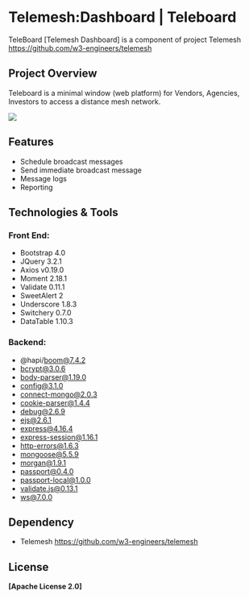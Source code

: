 # Telemesh:Dashboard | Teleboard

TeleBoard [Telemesh Dashboard] is a component of project Telemesh https://github.com/w3-engineers/telemesh

## Project Overview
Teleboard is a minimal window (web platform) for Vendors, Agencies, Investors to access a distance mesh network. 


<kbd><img src="http://gdurl.com/5ujQ" align="center"></kbd>

## Features
* Schedule broadcast messages
* Send immediate broadcast message
* Message logs
* Reporting

## Technologies & Tools
### Front End:
* Bootstrap 4.0
* JQuery 3.2.1
* Axios  v0.19.0
* Moment 2.18.1
* Validate 0.11.1
* SweetAlert 2
* Underscore 1.8.3
* Switchery 0.7.0
* DataTable 1.10.3
### Backend: 
* @hapi/boom@7.4.2
* bcrypt@3.0.6
* body-parser@1.19.0
* config@3.1.0
* connect-mongo@2.0.3
* cookie-parser@1.4.4
* debug@2.6.9
* ejs@2.6.1
* express@4.16.4
* express-session@1.16.1
* http-errors@1.6.3
* mongoose@5.5.9
* morgan@1.9.1
* passport@0.4.0
* passport-local@1.0.0
* validate.js@0.13.1
* ws@7.0.0

## Dependency
* Telemesh https://github.com/w3-engineers/telemesh

## License
**[Apache License 2.0]**
